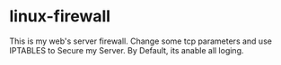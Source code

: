# linux-firewall

This is my web's server firewall. Change some tcp parameters and use IPTABLES to Secure my Server. By Default, its anable all loging.
